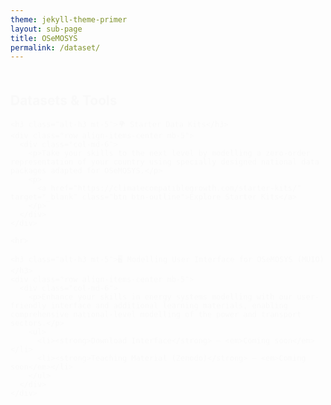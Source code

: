 ```yaml
---
theme: jekyll-theme-primer
layout: sub-page
title: OSeMOSYS
permalink: /dataset/
---
```


<section class="bg-gray-light container-lg p-responsive py-4 py-md-6 my-lg-6 fade-in-center">
  <div class="text-center">
    <h2 class="alt-h2 mb-4">Datasets & Tools</h2>
  </div>

  <div class="col-lg-10 mx-auto text-left">

    <h3 class="alt-h3 mt-5">🌍 Starter Data Kits</h3>
    <div class="row align-items-center mb-5">
      <div class="col-md-6">
        <p>Take your skills to the next level by modelling a zero-order representation of your country using specially designed national data packages adapted for OSeMOSYS.</p>
        <p>
          <a href="https://climatecompatiblegrowth.com/starter-kits/" target="_blank" class="btn btn-outline">Explore Starter Kits</a>
        </p>
      </div>
    </div>

    <hr>

    <h3 class="alt-h3 mt-5">🖥️ Modelling User Interface for OSeMOSYS (MUIO)</h3>
    <div class="row align-items-center mb-5">
      <div class="col-md-6">
        <p>Enhance your skills in energy systems modelling with our user-friendly interface and additional learning materials, enabling comprehensive national-level modelling of the power and transport sectors.</p>
        <ul>
          <li><strong>Download Interface</strong> – <em>Coming soon</em></li>
          <li><strong>Teaching Material (Zenodo)</strong> – <em>Coming soon</em></li>
        </ul>
      </div>
    </div>


  </div>
</section>

<style>
.fade-in-center {
  opacity: 0;
  transform: translateY(20px);
  animation: fadeInUp 1s ease forwards;
}
@keyframes fadeInUp {
  to {
    opacity: 1;
    transform: translateY(0);
  }
}
</style>
